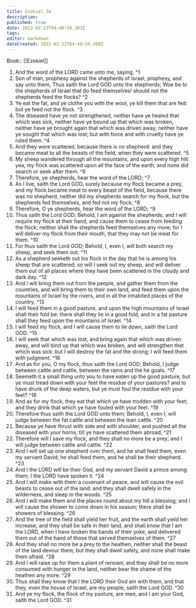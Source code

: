 ```yaml
---
title: Ezekiel_34
description: 
published: true
date: 2022-02-23T04:40:58.303Z
tags: 
editor: markdown
dateCreated: 2022-02-23T04:40:56.460Z
---
```


 Book:: [[Ezekiel]]
 1. And the word of the LORD came unto me, saying, ^1
 2. Son of man, prophesy against the shepherds of Israel, prophesy, and say unto them, Thus saith the Lord GOD unto the shepherds; Woe be to the shepherds of Israel that do feed themselves! should not the shepherds feed the flocks? ^2
 3. Ye eat the fat, and ye clothe you with the wool, ye kill them that are fed: but ye feed not the flock. ^3
 4. The diseased have ye not strengthened, neither have ye healed that which was sick, neither have ye bound up that which was broken, neither have ye brought again that which was driven away, neither have ye sought that which was lost; but with force and with cruelty have ye ruled them. ^4
 5. And they were scattered, because there is no shepherd: and they became meat to all the beasts of the field, when they were scattered. ^5
 6. My sheep wandered through all the mountains, and upon every high hill: yea, my flock was scattered upon all the face of the earth, and none did search or seek after them. ^6
 7. Therefore, ye shepherds, hear the word of the LORD; ^7
 8. As I live, saith the Lord GOD, surely because my flock became a prey, and my flock became meat to every beast of the field, because there was no shepherd, neither did my shepherds search for my flock, but the shepherds fed themselves, and fed not my flock; ^8
 9. Therefore, O ye shepherds, hear the word of the LORD; ^9
 10. Thus saith the Lord GOD; Behold, I am against the shepherds; and I will require my flock at their hand, and cause them to cease from feeding the flock; neither shall the shepherds feed themselves any more; for I will deliver my flock from their mouth, that they may not be meat for them. ^10
 11. For thus saith the Lord GOD; Behold, I, even I, will both search my sheep, and seek them out. ^11
 12. As a shepherd seeketh out his flock in the day that he is among his sheep that are scattered; so will I seek out my sheep, and will deliver them out of all places where they have been scattered in the cloudy and dark day. ^12
 13. And I will bring them out from the people, and gather them from the countries, and will bring them to their own land, and feed them upon the mountains of Israel by the rivers, and in all the inhabited places of the country. ^13
 14. I will feed them in a good pasture, and upon the high mountains of Israel shall their fold be: there shall they lie in a good fold, and in a fat pasture shall they feed upon the mountains of Israel. ^14
 15. I will feed my flock, and I will cause them to lie down, saith the Lord GOD. ^15
 16. I will seek that which was lost, and bring again that which was driven away, and will bind up that which was broken, and will strengthen that which was sick: but I will destroy the fat and the strong; I will feed them with judgment. ^16
 17. And as for you, O my flock, thus saith the Lord GOD; Behold, I judge between cattle and cattle, between the rams and the he goats. ^17
 18. Seemeth it a small thing unto you to have eaten up the good pasture, but ye must tread down with your feet the residue of your pastures? and to have drunk of the deep waters, but ye must foul the residue with your feet? ^18
 19. And as for my flock, they eat that which ye have trodden with your feet; and they drink that which ye have fouled with your feet. ^19
 20. Therefore thus saith the Lord GOD unto them; Behold, I, even I, will judge between the fat cattle and between the lean cattle. ^20
 21. Because ye have thrust with side and with shoulder, and pushed all the diseased with your horns, till ye have scattered them abroad; ^21
 22. Therefore will I save my flock, and they shall no more be a prey; and I will judge between cattle and cattle. ^22
 23. And I will set up one shepherd over them, and he shall feed them, even my servant David; he shall feed them, and he shall be their shepherd. ^23
 24. And I the LORD will be their God, and my servant David a prince among them; I the LORD have spoken it. ^24
 25. And I will make with them a covenant of peace, and will cause the evil beasts to cease out of the land: and they shall dwell safely in the wilderness, and sleep in the woods. ^25
 26. And I will make them and the places round about my hill a blessing; and I will cause the shower to come down in his season; there shall be showers of blessing. ^26
 27. And the tree of the field shall yield her fruit, and the earth shall yield her increase, and they shall be safe in their land, and shall know that I am the LORD, when I have broken the bands of their yoke, and delivered them out of the hand of those that served themselves of them. ^27
 28. And they shall no more be a prey to the heathen, neither shall the beast of the land devour them; but they shall dwell safely, and none shall make them afraid. ^28
 29. And I will raise up for them a plant of renown, and they shall be no more consumed with hunger in the land, neither bear the shame of the heathen any more. ^29
 30. Thus shall they know that I the LORD their God am with them, and that they, even the house of Israel, are my people, saith the Lord GOD. ^30
 31. And ye my flock, the flock of my pasture, are men, and I am your God, saith the Lord GOD. ^31
